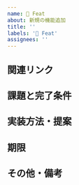 ```yaml
---
name: 🍖 Feat
about: 新規の機能追加
title: ''
labels: '🍖 Feat'
assignees: ''
---
```


## 関連リンク

## 課題と完了条件

## 実装方法・提案

## 期限

## その他・備考
